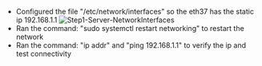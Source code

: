 - Configured the file "/etc/network/interfaces" so the eth37 has the static ip 192.168.1.1
![Step1-Server-NetworkInterfaces](https://github.com/user-attachments/assets/bb2dc073-4136-4532-ae56-9f782c364b42)
- Ran the command: "sudo systemctl restart networking" to restart the network
- Ran the command: "ip addr" and "ping 192.168.1.1" to verify the ip and test connectivity
